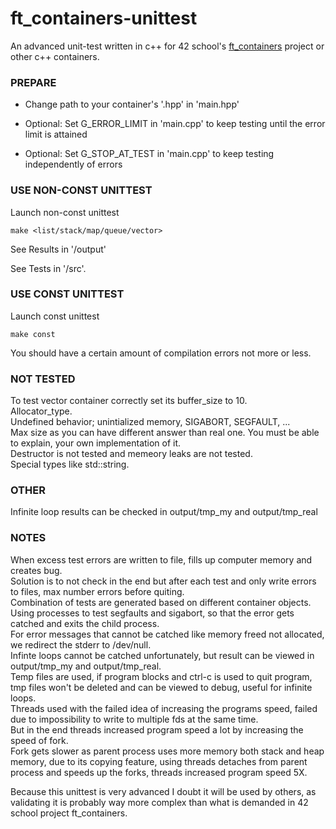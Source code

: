 # ft_containers-unittest
An advanced unit-test written in c++ for 42 school's [ft_containers](https://github.com/artainmo/ft_containers) project or other c++ containers.

### PREPARE

* Change path to your container's '.hpp' in 'main.hpp'

* Optional: Set G_ERROR_LIMIT in 'main.cpp' to keep testing until the error limit is attained

* Optional: Set G_STOP_AT_TEST in 'main.cpp' to keep testing independently of errors

### USE NON-CONST UNITTEST
Launch non-const unittest
```
make <list/stack/map/queue/vector>
```
See Results in '/output'

See Tests in '/src'.

### USE CONST UNITTEST
Launch const unittest
```
make const
```
You should have a certain amount of compilation errors not more or less.

### NOT TESTED
To test vector container correctly set its buffer_size to 10.<br>
Allocator_type.<br>
Undefined behavior; unintialized memory, SIGABORT, SEGFAULT, ...<br>
Max size as you can have different answer than real one. You must be able to explain, your own implementation of it.<br>
Destructor is not tested and memeory leaks are not tested.<br>
Special types like std::string.

### OTHER
Infinite loop results can be checked in output/tmp_my and output/tmp_real

### NOTES
When excess test errors are written to file, fills up computer memory and creates bug.<br>
Solution is to not check in the end but after each test and only write errors to files, max number errors before quiting.<br>
Combination of tests are generated based on different container objects.<br>
Using processes to test segfaults and sigabort, so that the error gets catched and exits the child process.<br>
For error messages that cannot be catched like memory freed not allocated, we redirect the stderr to /dev/null.<br>
Infinte loops cannot be catched unfortunately, but result can be viewed in output/tmp_my and output/tmp_real.<br>
Temp files are used, if program blocks and ctrl-c is used to quit program, tmp files won't be deleted and can be viewed to debug, useful for infinite loops.<br>
Threads used with the failed idea of increasing the programs speed, failed due to impossibility to write to multiple fds at the same time.<br>
But in the end threads increased program speed a lot by increasing the speed of fork.<br>
Fork gets slower as parent process uses more memory both stack and heap memory, due to its copying feature, using threads detaches from parent process and speeds up the forks, threads increased program speed 5X.

Because this unittest is very advanced I doubt it will be used by others, as validating it is probably way more complex than what is demanded in 42 school project ft_containers.
